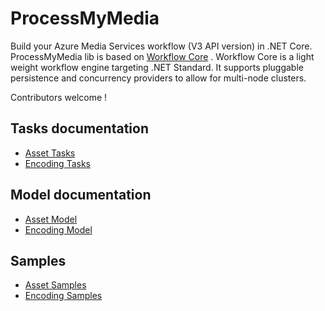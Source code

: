 # ProcessMyMedia
Build your Azure Media Services workflow (V3 API version) in .NET Core. ProcessMyMedia lib is based on [Workflow Core](https://github.com/danielgerlag/workflow-core) . Workflow Core is a light weight workflow engine targeting .NET Standard. It supports pluggable persistence and concurrency providers to allow for multi-node clusters. 

Contributors welcome !

## Tasks documentation

* [Asset Tasks](ProcessMyMedia/Tasks/Media/Asset)
* [Encoding Tasks](ProcessMyMedia/Tasks/Media/Encoding)

## Model documentation

* [Asset Model](ProcessMyMedia/Model/Asset)
* [Encoding Model](ProcessMyMedia/Model/Encoding)

## Samples

* [Asset Samples](ProcessMyMedia.Samples/Samples/Asset)
* [Encoding Samples](ProcessMyMedia.Samples/Samples/Encoding)
